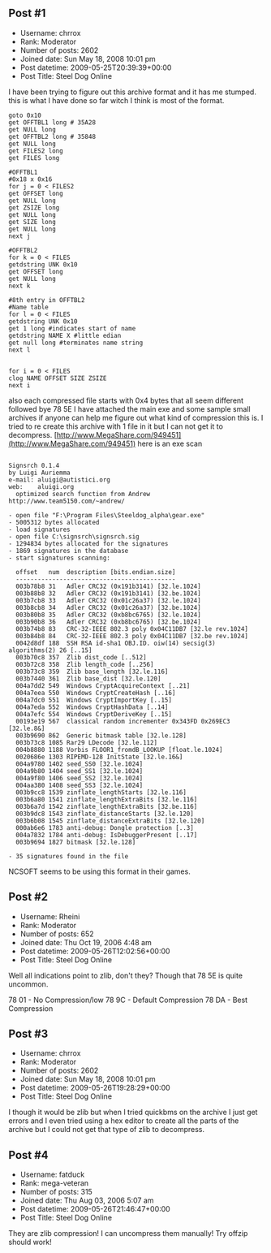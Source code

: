 ## Post #1
- Username: chrrox
- Rank: Moderator
- Number of posts: 2602
- Joined date: Sun May 18, 2008 10:01 pm
- Post datetime: 2009-05-25T20:39:39+00:00
- Post Title: Steel Dog Online

I have been trying to figure out this archive format and it has me stumped.
this is what I have done so far witch I think is most of the format.

```
goto 0x10
get OFFTBL1 long # 35A28
get NULL long
get OFFTBL2 long # 35848
get NULL long
get FILES2 long
get FILES long

#OFFTBL1
#0x18 x 0x16
for j = 0 < FILES2
get OFFSET long
get NULL long
get ZSIZE long
get NULL long
get SIZE long
get NULL long
next j

#OFFTBL2
for k = 0 < FILES
getdstring UNK 0x10
get OFFSET long
get NULL long
next k

#8th entry in OFFTBL2
#Name table
for l = 0 < FILES
getdstring UNK 0x10
get 1 long #indicates start of name
getdstring NAME X #little edian
get null long #terminates name string
next l


for i = 0 < FILES
clog NAME OFFSET SIZE ZSIZE
next i

```

also each compressed file starts with 0x4 bytes that all seem different followed bye 78 5E
I have attached the main exe and some sample small archives if anyone can help me figure out what kind of compression this is.
I tried to re create this archive with 1 file in it but I can not get it to decompress.
[http://www.MegaShare.com/949451](http://www.MegaShare.com/949451)
here is an exe scan

```

Signsrch 0.1.4
by Luigi Auriemma
e-mail: aluigi@autistici.org
web:    aluigi.org
  optimized search function from Andrew http://www.team5150.com/~andrew/

- open file "F:\Program Files\Steeldog_alpha\gear.exe"
- 5005312 bytes allocated
- load signatures
- open file C:\signsrch\signsrch.sig
- 1294834 bytes allocated for the signatures
- 1869 signatures in the database
- start signatures scanning:

  offset   num  description [bits.endian.size]
  --------------------------------------------
  003b78b8 31   Adler CRC32 (0x191b3141) [32.le.1024]
  003b88b8 32   Adler CRC32 (0x191b3141) [32.be.1024]
  003b7cb8 33   Adler CRC32 (0x01c26a37) [32.le.1024]
  003b8cb8 34   Adler CRC32 (0x01c26a37) [32.be.1024]
  003b80b8 35   Adler CRC32 (0xb8bc6765) [32.le.1024]
  003b90b8 36   Adler CRC32 (0xb8bc6765) [32.be.1024]
  003b74b8 83   CRC-32-IEEE 802.3 poly 0x04C11DB7 [32.le rev.1024]
  003b84b8 84   CRC-32-IEEE 802.3 poly 0x04C11DB7 [32.be rev.1024]
  0042d8df 188  SSH RSA id-sha1 OBJ.ID. oiw(14) secsig(3) algorithms(2) 26 [..15]
  003b70c8 357  Zlib dist_code [..512]
  003b72c8 358  Zlib length_code [..256]
  003b73c8 359  Zlib base_length [32.le.116]
  003b7440 361  Zlib base_dist [32.le.120]
  004a7dd2 549  Windows CryptAcquireContext [..21]
  004a7eea 550  Windows CryptCreateHash [..16]
  004a7dc0 551  Windows CryptImportKey [..15]
  004a7eda 552  Windows CryptHashData [..14]
  004a7efc 554  Windows CryptDeriveKey [..15]
  00193e19 567  classical random incrementer 0x343FD 0x269EC3 [32.le.8&]
  003b9690 862  Generic bitmask table [32.le.128]
  003b73c8 1085 Rar29 LDecode [32.le.112]
  004b8880 1188 Vorbis FLOOR1_fromdB_LOOKUP [float.le.1024]
  0020686e 1303 RIPEMD-128 InitState [32.le.16&]
  004a9780 1402 seed_SS0 [32.le.1024]
  004a9b80 1404 seed_SS1 [32.le.1024]
  004a9f80 1406 seed_SS2 [32.le.1024]
  004aa380 1408 seed_SS3 [32.le.1024]
  003b9cc8 1539 zinflate_lengthStarts [32.le.116]
  003b6a80 1541 zinflate_lengthExtraBits [32.le.116]
  003b6a7d 1542 zinflate_lengthExtraBits [32.be.116]
  003b9dc8 1543 zinflate_distanceStarts [32.le.120]
  003b6b08 1545 zinflate_distanceExtraBits [32.le.120]
  000ab6e6 1783 anti-debug: Dongle protection [..3]
  004a7832 1784 anti-debug: IsDebuggerPresent [..17]
  003b9694 1827 bitmask [32.le.128]

- 35 signatures found in the file
```


NCSOFT seems to be using this format in their games.
## Post #2
- Username: Rheini
- Rank: Moderator
- Number of posts: 652
- Joined date: Thu Oct 19, 2006 4:48 am
- Post datetime: 2009-05-26T12:02:56+00:00
- Post Title: Steel Dog Online

Well all indications point to zlib, don't they?
Though that 78 5E is quite uncommon.

78 01 - No Compression/low 
78 9C - Default Compression 
78 DA - Best Compression
## Post #3
- Username: chrrox
- Rank: Moderator
- Number of posts: 2602
- Joined date: Sun May 18, 2008 10:01 pm
- Post datetime: 2009-05-26T19:28:29+00:00
- Post Title: Steel Dog Online

I though it would be zlib but when I tried quickbms on the archive I just get errors and I even tried using a hex editor to create all the parts of the archive but I could not get that type of zlib to decompress.
## Post #4
- Username: fatduck
- Rank: mega-veteran
- Number of posts: 315
- Joined date: Thu Aug 03, 2006 5:07 am
- Post datetime: 2009-05-26T21:46:47+00:00
- Post Title: Steel Dog Online

They are zlib compression! I can uncompress them manually!
Try offzip should work!
